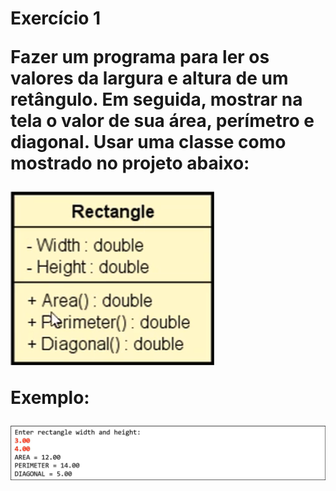 <h1> Exercício 1

Fazer um programa para ler os valores da largura e altura de um retângulo. Em seguida, mostrar na tela o valor de sua área, perímetro e diagonal. Usar uma classe como mostrado no projeto abaixo:

![1688681332447](image/exercicio2/1688681332447.png)

Exemplo:

![1688681349760](image/exercicio2/1688681349760.png)
